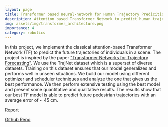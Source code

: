 ```yaml
---
layout: page
title: Transformer based neural-network for Human Trajectory Predicition
description: Attention based Transformer Network to predict human trajectories in a scene
img: assets/img/transformer_architecture.png
importance: 4
category: robotics
---
```


In this project, we implement the classical attention-based Transformer Network (TF) to predict the future trajectories of individuals in a scene. The project is inspired by the paper <a href="https://ieeexplore.ieee.org/abstract/document/9412190">"Transformer Networks for Trajectory Forecasting"</a>. We use the TrajNet dataset which is a superset of diverse datasets. Training on this dataset ensures that our model generalizes and performs well in unseen situations. We build our model using different optimizer and scheduler techniques and analyze the one that gives us the best performance. We then perform extensive testing using the best model and present some quantitative and qualitative results. The results show that our best TF model is able to predict future pedestrian trajectories with an average error of ~ 45 cm.

<a href="https://github.com/pranavpshah/Projects/blob/main/Transformer_model/ESE_546_Project_Report.pdf">Report</a>

<a href="https://github.com/pranavpshah/Projects/tree/main/Transformer_model">Github Repo</a>
